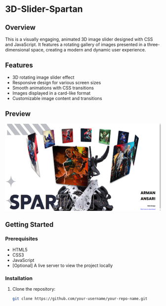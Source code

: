 ﻿# 3D-Slider-Spartan


## Overview
This is a visually engaging, animated 3D image slider designed with CSS and JavaScript. It features a rotating gallery of images presented in a three-dimensional space, creating a modern and dynamic user experience.

## Features
- 3D rotating image slider effect
- Responsive design for various screen sizes
- Smooth animations with CSS transitions
- Images displayed in a card-like format
- Customizable image content and transitions

## Preview
![Slider Screenshot](./images/screenshot.png)

## Getting Started

### Prerequisites
- HTML5
- CSS3
- JavaScript
- [Optional] A live server to view the project locally

### Installation
1. Clone the repository:
   ```bash
   git clone https://github.com/your-username/your-repo-name.git

